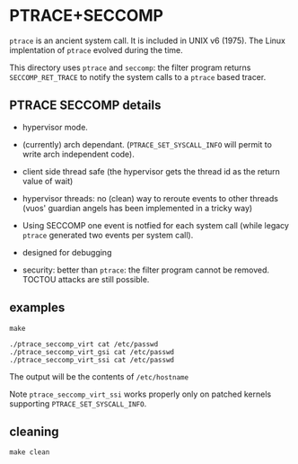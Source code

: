 # PTRACE+SECCOMP

`ptrace` is an ancient system call. It is included in UNIX v6 (1975).
The Linux implentation of `ptrace` evolved during the time.

This directory uses `ptrace` and `seccomp`: the filter program returns `SECCOMP_RET_TRACE`
to notify the system calls to a `ptrace` based tracer.

## PTRACE SECCOMP details

* hypervisor mode.

* (currently) arch dependant. (`PTRACE_SET_SYSCALL_INFO` will permit to write
arch independent code).

* client side thread safe (the hypervisor gets the thread id as the
    return value of wait)

* hypervisor threads: no (clean) way to reroute events to other threads
(vuos' guardian angels has been implemented in a tricky way)

* Using SECCOMP one event is notfied for each system call (while legacy `ptrace`
generated two events per system call).

* designed for debugging

* security: better than `ptrace`: the filter program cannot be removed.
TOCTOU attacks are still possible.

## examples

```
make
```
```
./ptrace_seccomp_virt cat /etc/passwd
./ptrace_seccomp_virt_gsi cat /etc/passwd
./ptrace_seccomp_virt_ssi cat /etc/passwd
```
The output will be the contents of `/etc/hostname`

Note `ptrace_seccomp_virt_ssi` works properly only on patched kernels supporting `PTRACE_SET_SYSCALL_INFO`.

## cleaning

```
make clean
```
